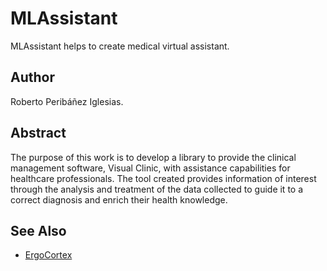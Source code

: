 # MLAssistant
MLAssistant helps to create medical virtual assistant.

## Author
Roberto Peribáñez Iglesias.

## Abstract

The purpose of this work is to develop a library to provide the clinical management software, Visual Clinic, with assistance capabilities for healthcare professionals. The tool created provides information of interest through the analysis and treatment of the data collected to guide it to a correct diagnosis and enrich their health knowledge.


## See Also
* [ErgoCortex](http://www.ergocortex.com)
